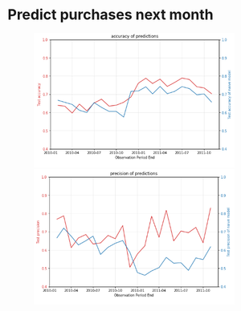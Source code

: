 # Predict purchases next month

<p align="center">
  <img src="data/figures/accuracy.png" width="400">
  <img src="data/figures/precision.png" width="400">
</p>
